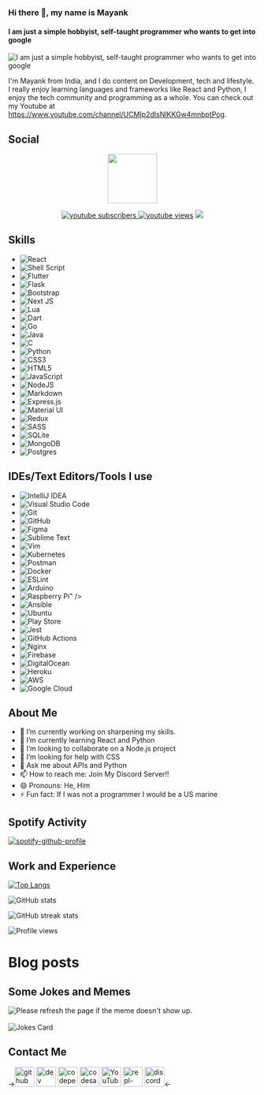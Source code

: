 ### Hi there 👋, my name is Mayank
#### I am just a simple hobbyist, self-taught programmer who wants to get into google
![I am just a simple hobbyist, self-taught programmer who wants to get into google](https://github.com/MayankVaswani100/Mayankvaswani100/blob/main/github-banner.png)

I'm Mayank from India, and I do content on Development, tech and lifestyle. I really enjoy learning languages and frameworks like React and Python, I enjoy the tech community and programming as a whole. You can check out my Youtube at https://www.youtube.com/channel/UCMIp2dIsNlKKGw4mnbptPog.

## Social
<p align="center">
  <img src="https://i.imgur.com/0QRyKo9.png" width="100px"/>

  <p align="center">
    <a href="https://www.youtube.com/channel/UCMIp2dIsNlKKGw4mnbptPog">
      <img alt="youtube subscribers" src="https://github-readme-youtube-stats.herokuapp.com/subscribers/index.php?id=UCMIp2dIsNlKKGw4mnbptPog&key=AIzaSyCFuf-X7OJxVVR2GZWgR7cJCAP52n2OVy8label=Subscribers&style=for-the-badge&color=red&labelColor=ce4630"/>
    </a>
    <a href="https://www.youtube.com/channel/UCMIp2dIsNlKKGw4mnbptPog">
      <img alt="youtube views" title="YouTube views" src="https://freshidea.com/jonah/youtube-api/view-count-badge.php?label=View+Count&style=for-the-badge&color=blue&labelColor=0b689d"/></a>
  <a href="https://discord.gg/nZTfXVkwg7" alt="Dev Pro Tips Discussion & Support Server">
    <img src="https://img.shields.io/discord/819650821314052106?color=7289DA&labelColor=4a64bd&logo=discord&logoColor=white&style=for-the-badge"/></a>
  </p>
</p>

## Skills
* <img alt="React" src="https://img.shields.io/badge/react-%2320232a.svg?&style=for-the-badge&logo=react&logoColor=%2361DAFB"/>
* <img alt="Shell Script" src="https://img.shields.io/badge/shell_script-%23121011.svg?&style=for-the-badge&logo=gnu-bash&logoColor=white"/>
* <img alt="Flutter" src="https://img.shields.io/badge/Flutter-%2302569B.svg?&style=for-the-badge&logo=Flutter&logoColor=white" />
* <img alt="Flask" src="https://img.shields.io/badge/flask-%23000.svg?&style=for-the-badge&logo=flask&logoColor=white"/>
* <img alt="Bootstrap" src="https://img.shields.io/badge/bootstrap-%23563D7C.svg?&style=for-the-badge&logo=bootstrap&logoColor=white"/>
* <img alt="Next JS" src="https://img.shields.io/badge/nextjs-%23000000.svg?&style=for-the-badge&logo=next.js&logoColor=white"/>
* <img alt="Lua" src="https://img.shields.io/badge/lua-%232C2D72.svg?&style=for-the-badge&logo=lua&logoColor=white"/>
* <img alt="Dart" src="https://img.shields.io/badge/dart-%230175C2.svg?&style=for-the-badge&logo=dart&logoColor=white"/>
* <img alt="Go" src="https://img.shields.io/badge/go-%2300ADD8.svg?&style=for-the-badge&logo=go&logoColor=white"/>
* <img alt="Java" src="https://img.shields.io/badge/java-%23ED8B00.svg?&style=for-the-badge&logo=java&logoColor=white"/>
* <img alt="C" src="https://img.shields.io/badge/c-%2300599C.svg?&style=for-the-badge&logo=c&logoColor=white"/>
* <img alt="Python" src="https://img.shields.io/badge/python-%2314354C.svg?&style=for-the-badge&logo=python&logoColor=white"/>
* <img alt="CSS3" src="https://img.shields.io/badge/css3-%231572B6.svg?&style=for-the-badge&logo=css3&logoColor=white"/>
* <img alt="HTML5" src="https://img.shields.io/badge/html5-%23E34F26.svg?&style=for-the-badge&logo=html5&logoColor=white"/>
* <img alt="JavaScript" src="https://img.shields.io/badge/javascript-%23323330.svg?&style=for-the-badge&logo=javascript&logoColor=%23F7DF1E"/>
* <img alt="NodeJS" src="https://img.shields.io/badge/node.js-%2343853D.svg?&style=for-the-badge&logo=node.js&logoColor=white"/>
* <img alt="Markdown" src="https://img.shields.io/badge/markdown-%23000000.svg?&style=for-the-badge&logo=markdown&logoColor=white"/>
* <img alt="Express.js" src="https://img.shields.io/badge/express.js-%23404d59.svg?&style=for-the-badge"/>
* <img alt="Material UI" src="https://img.shields.io/badge/materialui-%230081CB.svg?&style=for-the-badge&logo=material-ui&logoColor=white"/>
* <img alt="Redux" src="https://img.shields.io/badge/redux-%23593d88.svg?&style=for-the-badge&logo=redux&logoColor=white"/>
*	<img alt="SASS" src="https://img.shields.io/badge/SASS-hotpink.svg?&style=for-the-badge&logo=SASS&logoColor=white"/>
*	<img alt="SQLite" src ="https://img.shields.io/badge/sqlite-%2307405e.svg?&style=for-the-badge&logo=sqlite&logoColor=white"/>
* <img alt="MongoDB" src ="https://img.shields.io/badge/MongoDB-%234ea94b.svg?&style=for-the-badge&logo=mongodb&logoColor=white"/>
* <img alt="Postgres" src ="https://img.shields.io/badge/postgres-%23316192.svg?&style=for-the-badge&logo=postgresql&logoColor=white"/>

## IDEs/Text Editors/Tools I use
* <img alt="IntelliJ IDEA" src="https://img.shields.io/badge/IntelliJIDEA-000000.svg?&style=for-the-badge&logo=intellij-idea&logoColor=white"/>
* <img alt="Visual Studio Code" src="https://img.shields.io/badge/VisualStudioCode-0078d7.svg?&style=for-the-badge&logo=visual-studio-code&logoColor=white"/>
* <img alt="Git" src="https://img.shields.io/badge/git-%23F05033.svg?&style=for-the-badge&logo=git&logoColor=white"/>
* <img alt="GitHub" src="https://img.shields.io/badge/github-%23121011.svg?&style=for-the-badge&logo=github&logoColor=white"/>
* <img alt="Figma" src="https://img.shields.io/badge/figma-%23F24E1E.svg?&style=for-the-badge&logo=figma&logoColor=white"/>
* <img alt="Sublime Text" src="https://img.shields.io/badge/sublime_text-%23575757.svg?&style=for-the-badge&logo=sublime-text&logoColor=important"/>
* <img alt="Vim" src="https://img.shields.io/badge/VIM-%2311AB00.svg?&style=for-the-badge&logo=vim&logoColor=white"/>
* <img alt="Kubernetes" src="https://img.shields.io/badge/kubernetes-%23326ce5.svg?&style=for-the-badge&logo=kubernetes&logoColor=white"/>
* <img alt="Postman" src="https://img.shields.io/badge/Postman-FF6C37?style=for-the-badge&logo=postman&logoColor=red" />
* <img alt="Docker" src="https://img.shields.io/badge/docker-%230db7ed.svg?&style=for-the-badge&logo=docker&logoColor=white"/>
* <img alt="ESLint" src="https://img.shields.io/badge/ESLint-4B3263?style=for-the-badge&logo=eslint&logoColor=white" />
* <img alt="Arduino" src="https://img.shields.io/badge/-Arduino-00979D?style=for-the-badge&logo=Arduino&logoColor=white"/>
* <img alt="Raspberry Pi" src="https://img.shields.io/badge/-RaspberryPi-C51A4A?style=for-the-badge&logo=Raspberry-Pi"/>" />
* <img alt="Ansible" src="https://img.shields.io/badge/ansible-%231A1918.svg?&style=for-the-badge&logo=ansible&logoColor=white"/>
* <img alt="Ubuntu" src="https://img.shields.io/badge/Ubuntu-E95420?style=for-the-badge&logo=ubuntu&logoColor=white" />
* <img alt="Play Store" src="https://img.shields.io/badge/Google_Play-414141?style=for-the-badge&logo=google-play&logoColor=white" />
* <img alt="Jest" src="https://img.shields.io/badge/-jest-%23C21325?&style=for-the-badge&logo=jest&logoColor=white"/>
* <img alt="GitHub Actions" src="https://img.shields.io/badge/githubactions-%232671E5.svg?&style=for-the-badge&logo=githubactions&logoColor=white"/>
* <img alt="Nginx" src="https://img.shields.io/badge/nginx-%23009639.svg?&style=for-the-badge&logo=nginx&logoColor=white"/>
* <img alt="Firebase" src="https://img.shields.io/badge/firebase-%23039BE5.svg?&style=for-the-badge&logo=firebase"/>
* <img alt="DigitalOcean" src="https://img.shields.io/badge/DigitalOcean-%230167ff.svg?&style=for-the-badge&logo=digitalOcean&logoColor=white"/>
* <img alt="Heroku" src="https://img.shields.io/badge/heroku-%23430098.svg?&style=for-the-badge&logo=heroku&logoColor=white"/>
* <img alt="AWS" src="https://img.shields.io/badge/AWS-%23FF9900.svg?&style=for-the-badge&logo=amazon-aws&logoColor=white"/>
* <img alt="Google Cloud" src="https://img.shields.io/badge/GoogleCloud-%234285F4.svg?&style=for-the-badge&logo=google-cloud&logoColor=white"/>

## About Me
- 🔭 I’m currently working on sharpening my skills. 
- 🌱 I’m currently learning React and Python 
- 👯 I’m looking to collaborate on a Node.js project 
- 🤔 I’m looking for help with CSS 
- 💬 Ask me about APIs and Python 
- 📫 How to reach me: Join My Discord Server!! 
- 😄 Pronouns: He, Him 
- ⚡ Fun fact: If I was not a programmer I would be a US marine 

## Spotify Activity
[![spotify-github-profile](https://spotify-github-profile.vercel.app/api/view?uid=r23vu010zt0x9yb5p2903243w&cover_image=true&theme=default)](https://spotify-github-profile.vercel.app/api/view?uid=r23vu010zt0x9yb5p2903243w&redirect=true)

## Work and Experience
[![Top Langs](https://github-readme-stats.vercel.app/api/top-langs/?username=MayankVaswani100)](https://github.com/anuraghazra/github-readme-stats)

![GitHub stats](https://github-readme-stats-kappa-woad.vercel.app/api?username=MayankVaswani100&show_icons=true)  

![GitHub streak stats](https://github-readme-streak-stats.herokuapp.com/?user=MayankVaswani100)  

![Profile views](https://gpvc.arturio.dev/MayankVaswani100) 

# Blog posts
<!-- BLOG-POST-LIST:START -->
<!-- BLOG-POST-LIST:END -->

## Some Jokes and Memes
<img src='https://random-memer.herokuapp.com/' title="Meme" alt="Please refresh the page if the meme doesn't show up.">
<br />
<br/>
<!-- HTML -->
<img src="https://readme-jokes.vercel.app/api" alt="Jokes Card" theme="random"/>

## Contact Me
->[<img src='https://cdn.jsdelivr.net/npm/simple-icons@3.0.1/icons/github.svg' alt='github' height='40'>](https://github.com/MayankVaswani100)  [<img src='https://cdn.jsdelivr.net/npm/simple-icons@3.0.1/icons/dev-dot-to.svg' alt='dev' height='40'>](https://dev.to/mayankvaswani100)  [<img src='https://cdn.jsdelivr.net/npm/simple-icons@3.0.1/icons/codepen.svg' alt='codepen' height='40'>](https://codepen.io/MayankVaswani100)  [<img src='https://cdn.jsdelivr.net/npm/simple-icons@3.0.1/icons/codesandbox.svg' alt='codesandbox' height='40'>](https://codesandbox.io/u/MayankVaswani100)  [<img src='https://cdn.jsdelivr.net/npm/simple-icons@3.0.1/icons/youtube.svg' alt='YouTube' height='40'>](https://www.youtube.com/channel/UCMIp2dIsNlKKGw4mnbptPog)  [<img src='https://cdn.jsdelivr.net/npm/simple-icons@3.0.1/icons/repl-dot-it.svg' alt='repl-dot-it' height='40'>](https://replit.com/@MayankVaswa)  [<img src='https://cdn.jsdelivr.net/npm/simple-icons@3.0.1/icons/discord.svg' alt='discord' height='40'>](https://discord.gg/nZTfXVkwg7)<-
